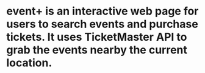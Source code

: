 # event+ is an interactive web page for users to search events and purchase tickets. It uses TicketMaster API to grab the events nearby the current location.
